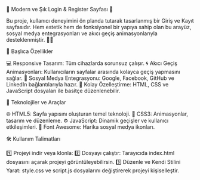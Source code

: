 🌟 Modern ve Şık Login & Register Sayfası 🌟

Bu proje, kullanıcı deneyimini ön planda tutarak tasarlanmış bir Giriş ve Kayıt sayfasıdır. Hem estetik hem de fonksiyonel bir yapıya sahip olan bu arayüz, sosyal medya entegrasyonları ve akıcı geçiş animasyonlarıyla desteklenmiştir. 🎨✨

🎯 Başlıca Özellikler

💻 Responsive Tasarım: Tüm cihazlarda sorunsuz çalışır.
🌀 Akıcı Geçiş Animasyonları: Kullanıcıların sayfalar arasında kolayca geçiş yapmasını sağlar.
🔗 Sosyal Medya Entegrasyonu: Google, Facebook, GitHub ve LinkedIn bağlantılarıyla hazır.
🎨 Kolay Özelleştirme: HTML, CSS ve JavaScript dosyaları ile basitçe düzenlenebilir.

🚀 Teknolojiler ve Araçlar

🌐 HTML5: Sayfa yapısını oluşturan temel teknoloji.
🎨 CSS3: Animasyonlar, tasarım ve düzenleme.
⚙️ JavaScript: Dinamik geçişler ve kullanıcı etkileşimleri.
🌟 Font Awesome: Harika sosyal medya ikonları.

🛠️ Kullanım Talimatları

1️⃣ Projeyi indir veya klonla:
2️⃣ Dosyayı çalıştır:
Tarayıcıda index.html dosyasını açarak projeyi görüntüleyebilirsin.
3️⃣ Düzenle ve Kendi Stilini Yarat:
style.css ve script.js dosyalarını değiştirerek projeyi kişiselleştir.
